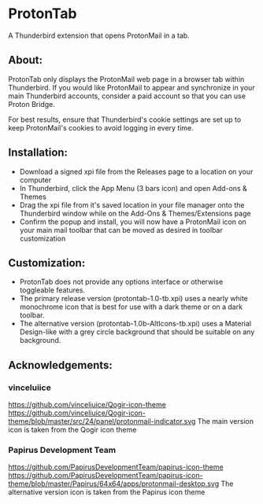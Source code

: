 # ProtonTab
A Thunderbird extension that opens ProtonMail in a tab.

## About:
ProtonTab only displays the ProtonMail web page in a browser tab within Thunderbird. If you would like ProtonMail to appear and synchronize in your main Thunderbird accounts, consider a paid account so that you can use Proton Bridge.

For best results, ensure that Thunderbird's cookie settings are set up to keep ProtonMail's cookies to avoid logging in every time.

## Installation:
- Download a signed xpi file from the Releases page to a location on your computer
- In Thunderbird, click the App Menu (3 bars icon) and open Add-ons & Themes
- Drag the xpi file from it's saved location in your file manager onto the Thunderbird window while on the Add-Ons & Themes/Extensions page
- Confirm the popup and install, you will now have a ProtonMail icon on your main mail toolbar that can be moved as desired in toolbar customization

## Customization:
- ProtonTab does not provide any options interface or otherwise toggleable features. 
- The primary release version (protontab-1.0-tb.xpi) uses a nearly white monochrome icon that is best for use with a dark theme or on a dark toolbar.
- The alternative version (protontab-1.0b-AltIcons-tb.xpi) uses a Material Design-like with a grey circle background that should be suitable on any background.

## Acknowledgements: 
### vinceluiice
https://github.com/vinceliuice/Qogir-icon-theme
https://github.com/vinceliuice/Qogir-icon-theme/blob/master/src/24/panel/protonmail-indicator.svg
The main version icon is taken from the Qogir icon theme

### Papirus Development Team
https://github.com/PapirusDevelopmentTeam/papirus-icon-theme
https://github.com/PapirusDevelopmentTeam/papirus-icon-theme/blob/master/Papirus/64x64/apps/protonmail-desktop.svg
The alternative version icon is taken from the Papirus icon theme
